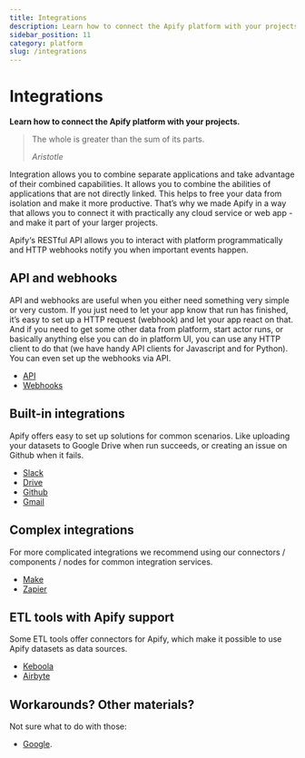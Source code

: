 ```yaml
---
title: Integrations
description: Learn how to connect the Apify platform with your projects. You can use our tools in cloud services like Zapier, Make (formerly Integromat), Keboola, and more.
sidebar_position: 11
category: platform
slug: /integrations
---
```


# Integrations

**Learn how to connect the Apify platform with your projects.**

 > The whole is greater than the sum of its parts.
 >
 > *Aristotle*

Integration allows you to combine separate applications and take advantage of their combined capabilities. It allows you to combine the abilities of applications that are not directly linked. This helps to free your data from isolation and make it more productive. That’s why we made Apify in a way that allows you to connect it with practically any cloud service or web app - and make it part of your larger projects.

Apify‘s RESTful API allows you to interact with platform programmatically and HTTP webhooks notify you when important events happen.

## API and webhooks

API and webhooks are useful when you either need something very simple or very custom. If you just need to let your app know that run has finished, it’s easy to set up a HTTP request (webhook) and let your app react on that. And if you need to get some other data from platform, start actor runs, or basically anything else you can do in platform UI, you can use any HTTP client to do that (we have handy API clients for Javascript and for Python). You can even set up the webhooks via API.

- [API](./integrations/api)
- [Webhooks](./integrations/webhooks)

## Built-in integrations

Apify offers easy to set up solutions for common scenarios. Like uploading your datasets to Google Drive when run succeeds, or creating an issue on Github when it fails.

- [Slack](./integrations/slack)
- [Drive](./integrations/drive)
- [Github](./integrations/github)
- [Gmail](./integrations/gmail)

## Complex integrations

For more complicated integrations we recommend using our connectors / components / nodes for common integration services.

- [Make](./integrations/make)
- [Zapier](./integrations/zapier)

## ETL tools with Apify support

Some ETL tools offer connectors for Apify, which make it possible to use Apify datasets as data sources.

- [Keboola](./integrations/keboola)
- [Airbyte](./integrations/airbyte)

## Workarounds? Other materials?

Not sure what to do with those:

- [Google](https://help.apify.com/en/articles/2424053-google-integration).
